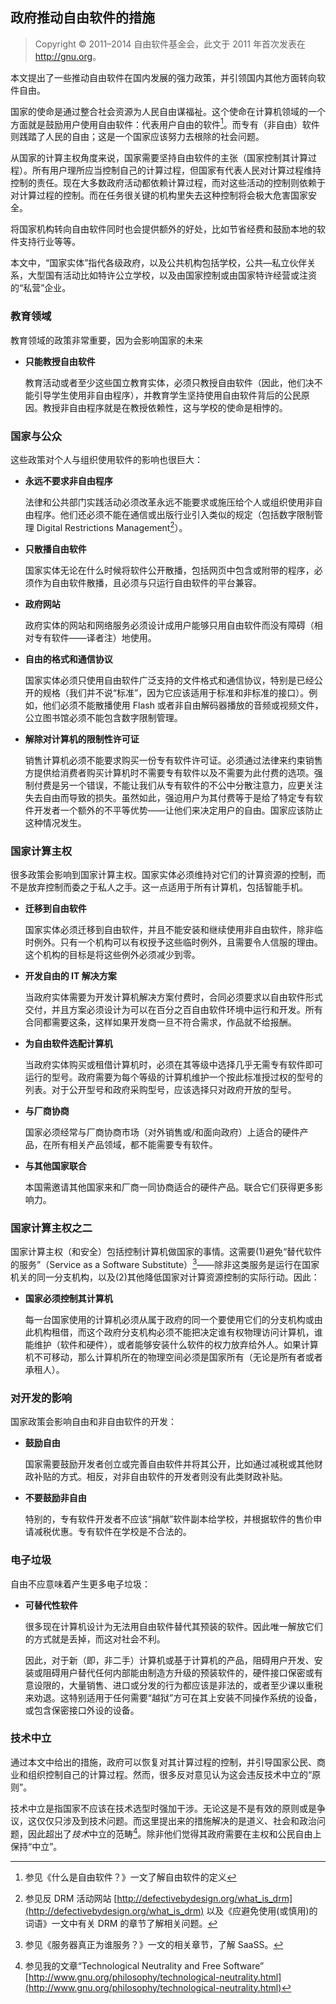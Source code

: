 ## 政府推动自由软件的措施

> Copyright © 2011–2014 自由软件基金会，此文于 2011 年首次发表在 <http://gnu.org>。

本文提出了一些推动自由软件在国内发展的强力政策，并引领国内其他方面转向软件自由。

国家的使命是通过整合社会资源为人民自由谋福祉。这个使命在计算机领域的一个方面就是鼓励用户使用自由软件：代表用户自由的软件[^gov-1]。而专有（非自由）软件则践踏了人民的自由；这是一个国家应该努力去根除的社会问题。

从国家的计算主权角度来说，国家需要坚持自由软件的主张（国家控制其计算过程）。所有用户理所应当控制自己的计算过程，但国家有代表人民对计算过程维持控制的责任。现在大多数政府活动都依赖计算过程，而对这些活动的控制则依赖于对计算过程的控制。而在任务很关键的机构里失去这种控制将会极大危害国家安全。

将国家机构转向自由软件同时也会提供额外的好处，比如节省经费和鼓励本地的软件支持行业等等。

本文中，“国家实体”指代各级政府，以及公共机构包括学校，公共—私立伙伴关系，大型国有活动比如特许公立学校，以及由国家控制或由国家特许经营或注资的“私营”企业。

### 教育领域

教育领域的政策非常重要，因为会影响国家的未来

- **只能教授自由软件**

  教育活动或者至少这些国立教育实体，必须只教授自由软件（因此，他们决不能引导学生使用非自由程序），并教育学生坚持使用自由软件背后的公民原因。教授非自由程序就是在教授依赖性，这与学校的使命是相悖的。

### 国家与公众

这些政策对个人与组织使用软件的影响也很巨大：

- **永远不要求非自由程序**

  法律和公共部门实践活动必须改革永远不能要求或施压给个人或组织使用非自由程序。他们还必须不能在通信或出版行业引入类似的规定（包括数字限制管理 Digital Restrictions Management[^gov-2]）。

- **只散播自由软件**

  国家实体无论在什么时候将软件公开散播，包括网页中包含或附带的程序，必须作为自由软件散播，且必须与只运行自由软件的平台兼容。

- **政府网站**

  政府实体的网站和网络服务必须设计成用户能够只用自由软件而没有障碍（相对专有软件——译者注）地使用。

- **自由的格式和通信协议**

  国家实体必须只使用自由软件广泛支持的文件格式和通信协议，特别是已经公开的规格（我们并不说“标准”，因为它应该适用于标准和非标准的接口）。例如，他们必须不能散播使用 Flash 或者非自由解码器播放的音频或视频文件，公立图书馆必须不能包含数字限制管理。

- **解除对计算机的限制性许可证**

  销售计算机必须不能要求购买一份专有软件许可证。必须通过法律来约束销售方提供给消费者购买计算机时不需要专有软件以及不需要为此付费的选项。强制付费是另一个错误，不能让我们从专有软件的不公中分散注意力，应更关注失去自由而导致的损失。虽然如此，强迫用户为其付费等于是给了特定专有软件开发者一个额外的不平等优势——让他们来决定用户的自由。国家应该防止这种情况发生。

### 国家计算主权

很多政策会影响到国家计算主权。国家实体必须维持对它们的计算资源的控制，而不是放弃控制而委之于私人之手。这一点适用于所有计算机，包括智能手机。

- **迁移到自由软件**

  国家实体必须迁移到自由软件，并且不能安装和继续使用非自由软件，除非临时例外。只有一个机构可以有权授予这些临时例外，且需要令人信服的理由。这个机构的目标是将这些例外必须减少到零。

- **开发自由的 IT 解决方案**

  当政府实体需要为开发计算机解决方案付费时，合同必须要求以自由软件形式交付，并且方案必须设计为可以在百分之百自由软件环境中运行和开发。所有合同都需要这条，这样如果开发商一旦不符合需求，作品就不给报酬。

- **为自由软件选配计算机**

  当政府实体购买或租借计算机时，必须在其等级中选择几乎无需专有软件即可运行的型号。政府需要为每个等级的计算机维护一个按此标准授过权的型号的列表。对于公开型号和政府采购型号，应该选择只对政府开放的型号。

- **与厂商协商**

  国家必须经常与厂商协商市场（对外销售或/和面向政府）上适合的硬件产品，在所有相关产品领域，都不能需要专有软件。

- **与其他国家联合**

  本国需邀请其他国家来和厂商一同协商适合的硬件产品。联合它们获得更多影响力。

### 国家计算主权之二

国家计算主权（和安全）包括控制计算机做国家的事情。这需要(1)避免“替代软件的服务”（Service as a Software Substitute）[^gov-3]——除非这类服务是运行在国家机关的同一分支机构，以及(2)其他降低国家对计算资源控制的实际行动。因此：

- **国家必须控制其计算机**

  每一台国家使用的计算机必须从属于政府的同一个要使用它们的分支机构或由此机构租借，而这个政府分支机构必须不能把决定谁有权物理访问计算机，谁能维护（软件和硬件），或者能够安装什么软件的权力放弃给外人。如果计算机不可移动，那么计算机所在的物理空间必须是国家所有（无论是所有者或者承租人）。

### 对开发的影响

国家政策会影响自由和非自由软件的开发：

- **鼓励自由**

  国家需要鼓励开发者创立或完善自由软件并将其公开，比如通过减税或其他财政补贴的方式。相反，对非自由软件的开发者则没有此类财政补贴。

- **不要鼓励非自由**

  特别的，专有软件开发者不应该“捐献”软件副本给学校，并根据软件的售价申请减税优惠。专有软件在学校是不合法的。

### 电子垃圾

自由不应意味着产生更多电子垃圾：

- **可替代性软件**

  很多现在计算机设计为无法用自由软件替代其预装的软件。因此唯一解放它们的方式就是丢掉，而这对社会不利。

  因此，对于新（即，非二手）计算机或基于计算机的产品，阻碍用户开发、安装或阻碍用户替代任何内部能由制造方升级的预装软件的，硬件接口保密或有意设限的，大量销售、进口或分发的行为都应该是非法的，或者至少课以重税来劝退。这特别适用于任何需要“越狱”方可在其上安装不同操作系统的设备，或包含保密接口外设的设备。

### 技术中立

通过本文中给出的措施，政府可以恢复对其计算过程的控制，并引导国家公民、商业和组织控制自己的计算过程。然而，很多反对意见认为这会违反技术中立的“原则”。

技术中立是指国家不应该在技术选型时强加干涉。无论这是不是有效的原则或是争议，这仅仅只涉及到技术问题。而这里提出来的措施解决的是道义、社会和政治问题，因此超出了*技术*中立的范畴[^gov-4]。除非他们觉得其政府需要在主权和公民自由上保持“中立”。

[^gov-1]: 参见《什么是自由软件？》一文了解自由软件的定义

[^gov-2]: 参见反 DRM 活动网站 [http://defectivebydesign.org/what_is_drm](http://defectivebydesign.org/what_is_drm) 以及《应避免使用(或慎用)的词语》一文中有关 DRM 的章节了解相关问题。

[^gov-3]: 参见《服务器真正为谁服务？》一文的相关章节，了解 SaaSS。

[^gov-4]: 参见我的文章“Technological Neutrality and Free Software” [http://www.gnu.org/philosophy/technological-neutrality.html](http://www.gnu.org/philosophy/technological-neutrality.html)
